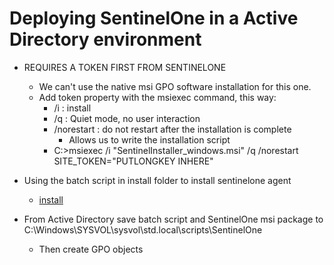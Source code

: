 # Deploying SentinelOne in a Active Directory environment

- REQUIRES A TOKEN FIRST FROM SENTINELONE
  - We can't use the native msi GPO software installation for this one.
  - Add token property with the msiexec command, this way:
    - /i : install
    - /q : Quiet mode, no user interaction
    - /norestart : do not restart after the installation is complete
      - Allows us to write the installation script
    - C:\>msiexec /i "SentinelInstaller_windows.msi" /q /norestart SITE_TOKEN="PUTLONGKEY INHERE"

- Using the batch script in install folder to install sentinelone agent
  - [install](/install/SOinstall.msi)
- From Active Directory save batch script and SentinelOne msi package to C:\Windows\SYSVOL\sysvol\std.local\scripts\SentinelOne
  - Then create GPO objects
